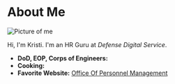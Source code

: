 # About Me

![Picture of me]()

Hi, I'm Kristi. I'm an HR Guru at *Defense Digital Service*.

- **DoD, EOP, Corps of Engineers:**
- **Cooking:**
- **Favorite Website:** [Office Of Personnel Management](Opm.gov)
